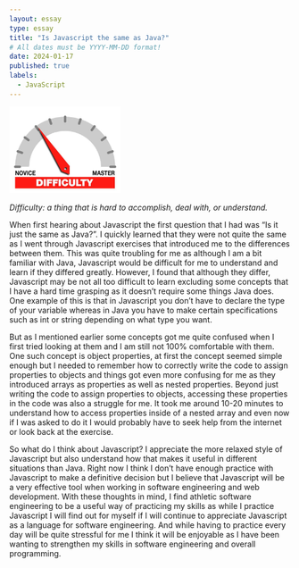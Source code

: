 ```yaml
---
layout: essay
type: essay
title: "Is Javascript the same as Java?"
# All dates must be YYYY-MM-DD format!
date: 2024-01-17
published: true
labels:
  - JavaScript
---
```


<img width="200px" class="rounded float-start pe-4" src="../img/difficulty/degree_difficulty.jpg">

*Difficulty: a thing that is hard to accomplish, deal with, or understand.*

When first hearing about Javascript the first question that I had was “Is it just the same as Java?”. I quickly learned that they were not quite the same as I went through Javascript exercises that introduced me to the differences between them. This was quite troubling for me as although I am a bit familiar with Java, Javascript would be difficult for me to understand and learn if they differed greatly. However, I found that although they differ, Javascript may be not all too difficult to learn excluding some concepts that I have a hard time grasping as it doesn’t require some things Java does. One example of this is that in Javascript you don’t have to declare the type of your variable whereas in Java you have to make certain specifications such as int or string depending on what type you want. 



But as I mentioned earlier some concepts got me quite confused when I first tried looking at them and I am still not 100% comfortable with them. One such concept is object properties, at first the concept seemed simple enough but I needed to remember how to correctly write the code to assign properties to objects and things got even more confusing for me as they introduced arrays as properties as well as nested properties. Beyond just writing the code to assign properties to objects, accessing these properties in the code was also a struggle for me. It took me around 10-20 minutes to understand how to access properties inside of a nested array and even now if I was asked to do it I would probably have to seek help from the internet or look back at the exercise. 



So what do I think about Javascript? I appreciate the more relaxed style of Javascript but also understand how that makes it useful in different situations than Java. Right now I think I don’t have enough practice with Javascript to make a definitive decision but I believe that Javascript will be a very effective tool when working in software engineering and web development. With these thoughts in mind, I find athletic software engineering to be a useful way of practicing my skills as while I practice Javascript I will find out for myself if I will continue to appreciate Javascript as a language for software engineering. And while having to practice every day will be quite stressful for me I think it will be enjoyable as I have been wanting to strengthen my skills in software engineering and overall programming. 
